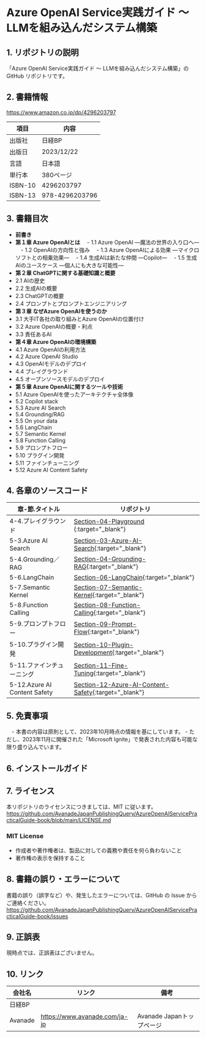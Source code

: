 # Azure OpenAI Service実践ガイド ～ LLMを組み込んだシステム構築

## 1.	リポジトリの説明
「Azure OpenAI Service実践ガイド ～ LLMを組み込んだシステム構築」の GitHub リポジトリです。

## 2. 書籍情報
https://www.amazon.co.jp/dp/4296203797

| 項目 | 内容 |
| ---- | ---- |
| 出版社	| 日経BP |
| 出版日	| 2023/12/22 |
| 言語	| 日本語 |
| 単行本| 380ページ |
| ISBN-10 | 4296203797 |
| ISBN-13	| 978-4296203796 |

## 3. 書籍目次
- **前書き**
- **第１章	Azure OpenAIとは**
　- 1.1	Azure OpenAI ―魔法の世界の入り口へ―
　- 1.2	OpenAIの方向性と強み
　- 1.3	Azure  OpenAIによる効果  ―マイクロソフトとの相乗効果―
　- 1.4	生成AIは新たな仲間 ―Copilot―
　- 1.5	生成AIのユースケース  ―個人にも大きな可能性―
- **第２章	ChatGPTに関する基礎知識と概要**
 -  2.1	AIの歴史
 -  2.2	生成AIの概要
 -  2.3	ChatGPTの概要
 -  2.4	プロンプトとプロンプトエンジニアリング
- **第３章	なぜAzure OpenAIを使うのか**
 - 3.1	大手IT各社の取り組みとAzure  OpenAIの位置付け
 - 3.2	Azure  OpenAIの概要・利点
 - 3.3	責任あるAI
- **第４章	Azure OpenAIの環境構築**
 - 4.1	Azure  OpenAIの利用方法
 - 4.2	Azure OpenAI Studio
 - 4.3	OpenAIモデルのデプロイ
 - 4.4	プレイグラウンド
 - 4.5	オープンソースモデルのデプロイ
- **第５章	Azure OpenAIに関するツールや技術**	
 - 5.1	Azure  OpenAIを使ったアーキテクチャ全体像
 - 5.2	Copilot stack
 - 5.3	Azure AI Search
 - 5.4	Grounding/RAG
 - 5.5	On your data
 - 5.6	LangChain
 - 5.7	Semantic Kernel
 - 5.8	Function Calling
 - 5.9	プロンプトフロー
 - 5.10	プラグイン開発
 - 5.11	ファインチューニング
 - 5.12	Azure AI Content Safety

## 4.	各章のソースコード
| 章-節.タイトル | リポジトリ |
| --- | --- |
| 4-4.プレイグラウンド         | [Section-04-Playground](https://github.com/AvanadeJapanPublishingQuery/AzureOpenAIServicePracticalGuide-book/tree/main/Chapter-04-Azure-OpenAI-Environment-Setup/Section-04-Playground) {:target="_blank"} |
| 5-3.Azure AI Search          | [Section-03-Azure-AI-Search](https://github.com/AvanadeJapanPublishingQuery/AzureOpenAIServicePracticalGuide-book/tree/main/Chapter-05-Azure-OpenAI-Tools-and-Techniques/Section-03-Azure-AI-Search/python){:target="_blank"} |
| 5-4.Grounding／RAG           | [Section-04-Grounding-RAG](https://github.com/AvanadeJapanPublishingQuery/AzureOpenAIServicePracticalGuide-book/tree/main/Chapter-05-Azure-OpenAI-Tools-and-Techniques/Section-04-Grounding-RAG/python){:target="_blank"} |
| 5-6.LangChain                | [Section-06-LangChain](https://github.com/AvanadeJapanPublishingQuery/AzureOpenAIServicePracticalGuide-book/tree/main/Chapter-05-Azure-OpenAI-Tools-and-Techniques/Section-06-LangChain/python){:target="_blank"} |
| 5-7.Semantic Kernel          | [Section-07-Semantic-Kernel](https://github.com/AvanadeJapanPublishingQuery/AzureOpenAIServicePracticalGuide-book/tree/main/Chapter-05-Azure-OpenAI-Tools-and-Techniques/Section-07-Semantic-Kernel){:target="_blank"} |
| 5-8.Function Calling         | [Section-08-Function-Calling](https://github.com/AvanadeJapanPublishingQuery/AzureOpenAIServicePracticalGuide-book/tree/main/Chapter-05-Azure-OpenAI-Tools-and-Techniques/Section-08-Function-Calling/python){:target="_blank"} |
| 5-9.プロンプトフロー         | [Section-09-Prompt-Flow](https://github.com/AvanadeJapanPublishingQuery/AzureOpenAIServicePracticalGuide-book/tree/main/Chapter-05-Azure-OpenAI-Tools-and-Techniques/Section-09-Prompt-Flow){:target="_blank"} |
| 5-10.プラグイン開発          | [Section-10-Plugin-Development](https://github.com/AvanadeJapanPublishingQuery/AzureOpenAIServicePracticalGuide-book/tree/main/Chapter-05-Azure-OpenAI-Tools-and-Techniques/Section-10-Plugin-Development){:target="_blank"} |
| 5-11.ファインチューニング    | [Section-11-Fine-Tuning](https://github.com/AvanadeJapanPublishingQuery/AzureOpenAIServicePracticalGuide-book/tree/main/Chapter-05-Azure-OpenAI-Tools-and-Techniques/Section-11-Fine-Tuning){:target="_blank"} |
| 5-12.Azure AI Content Safety | [Section-12-Azure-AI-Content-Safety](https://github.com/AvanadeJapanPublishingQuery/AzureOpenAIServicePracticalGuide-book/tree/main/Chapter-05-Azure-OpenAI-Tools-and-Techniques/Section-12-Azure-AI-Content-Safety/http){:target="_blank"} |

## 5.	免責事項
　- 本書の内容は原則として、2023年10月時点の情報を基にしています。
	- ただし、2023年11月に開催された「Microsoft Ignite」で発表された内容も可能な限り盛り込んでいます。

## 6.	インストールガイド

## 7.	ライセンス
本リポジトリのライセンスにつきましては、MIT に従います。
https://github.com/AvanadeJapanPublishingQuery/AzureOpenAIServicePracticalGuide-book/blob/main/LICENSE.md

### MIT License
- 作成者や著作権者は、製品に対しての義務や責任を何ら負わないこと
- 著作権の表示を保持すること

## 8.	書籍の誤り・エラーについて
書籍の誤り（誤字など）や、発生したエラーについては、GitHub の Issue からご連絡ください。
	https://github.com/AvanadeJapanPublishingQuery/AzureOpenAIServicePracticalGuide-book/issues

## 9. 正誤表
現時点では、正誤表はございません。

## 10. リンク
| 会社名 | リンク | 備考 |
| --- | --- | --- |
| 日経BP |  |  |
| Avanade | https://www.avanade.com/ja-jp | Avanade Japanトップページ |
